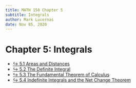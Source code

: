 ```yaml
---
title: MATH 150 Chapter 5
subtitle: Integrals
author: Mark Lucernas
date: Nov 05, 2020
---
```



# Chapter 5: Integrals

- [↪ 5.1 Areas and Distances](ch-5-1)
- [↪ 5.2 The Definite Integral](ch-5-2)
- [↪ 5.3 The Fundamental Theorem of Calculus](ch-5-3)
- [↪ 5.4 Indefinite Integrals and the Net Change Theorem](ch-5-4)

